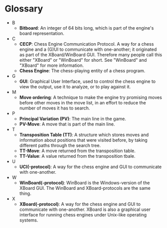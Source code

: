 # Glossary

- B
    - **Bitboard**: An integer of 64 bits long, which is part of the
      engine's board representation.
- C
    - **CECP**: Chess Engine Communication Protocol. A way for a chess
      engine and a (G)UI to communicate with one-another; it originated as
      part of the XBoard/WinBoard GUI. Therefore many people call this either
      "XBoard" or "WinBoard" for short. See "WinBoard" and "XBoard" for
      more information.
    - **Chess Engine**: The chess-playing entity of a chess program.
- G
    - **GUI**: Graphical User Interface, used to control the chess engine
      to view the output, use it to analyze, or to play against it.
- M
    - **Move ordering**: A technique to make the engine try promising moves
      before other moves in the move list, in an effort to reduce the
      number of moves it has to search.
- P
    - **Principal Variation (PV)**: The main line in the game.
    - **PV-Move**: A move that is part of the main line.
- T
    - **Transposition Table (TT)**: A structure which stores moves and
      information about positions that were visited before, by taking
      different paths through the search tree.
    - **TT-Move**: A move returned from the transposition table.
    - **TT-Value**: A value returned from the transposition tbale.
- U
    - **UCI(-protocol)**: A way for the chess engine and GUI to communicate
      with one-another.
- W
    - **WinBoard(-protocol)**: WinBoard is the Windows-version of the
      XBoard GUI. The WinBoard and XBoard-protocols are the same thing.
- X
    - **XBoard(-protocol)**: A way for the chess engine and GUI to
      communicate with one-another. XBoard is also a graphical user
      interface for running chess engines under Unix-like operating
      systems.



